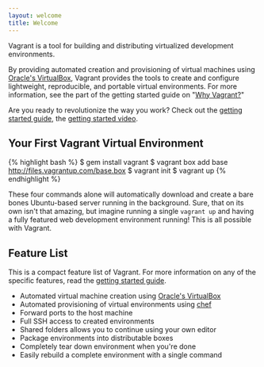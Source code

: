 ```yaml
---
layout: welcome
title: Welcome
---
```

Vagrant is a tool for building and distributing virtualized development environments.

By providing automated creation and provisioning of virtual machines
using [Oracle's VirtualBox](http://www.virtualbox.org), Vagrant provides
the tools to create and configure lightweight, reproducible, and portable
virtual environments. For more information, see the part of the
getting started guide on "[Why Vagrant?](/docs/getting-started/why.html)"

Are you ready to revolutionize the way you work? Check out
the [getting started guide](/docs/getting-started/index.html), the
[getting started video](http://vimeo.com/9976342).

## Your First Vagrant Virtual Environment

{% highlight bash %}
$ gem install vagrant
$ vagrant box add base http://files.vagrantup.com/base.box
$ vagrant init
$ vagrant up
{% endhighlight %}

These four commands alone will automatically download and create a bare bones
Ubuntu-based server running in the background. Sure, that on its own isn't
that amazing, but imagine running a single `vagrant up` and having a fully
featured web development environment running! This is all possible with Vagrant.

## Feature List

This is a compact feature list of Vagrant. For more information on any of
the specific features, read the [getting started guide](/docs/getting-started/index.html).

* Automated virtual machine creation using [Oracle's VirtualBox](http://www.virtualbox.org)
* Automated provisioning of virtual environments using [chef](http://www.opscode.com/chef)
* Forward ports to the host machine
* Full SSH access to created environments
* Shared folders allows you to continue using your own editor
* Package environments into distributable boxes
* Completely tear down environment when you're done
* Easily rebuild a complete environment with a single command
